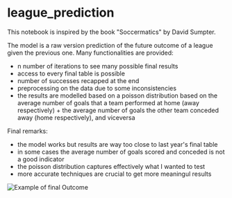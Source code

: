 # league_prediction

This notebook is inspired by the book "Soccermatics" by David Sumpter.

The model is a raw version prediction of the future outcome of a league given the previous one. Many functionalities are provided:
- n number of iterations to see many possible final results
- access to every final table is possible
- number of successes recapped at the end
- preprocessing on the data due to some inconsistencies
- the results are modelled based on a poisson distribution based on the average number of goals that a team performed at home (away respectively) + the average number of goals the other team conceded away (home respectively), and viceversa

Final remarks:
- the model works but results are way too close to last year's final table
- in some cases the average number of goals scored and conceded is not a good indicator
- the poisson distribution captures effectively what I wanted to test
- more accurate techniques are crucial to get more meaningul results

![Example of final Outcome](relative_path_to_image)
